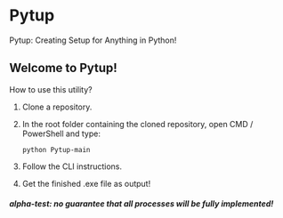 # Pytup
 Pytup: Creating Setup for Anything in Python!

## Welcome to Pytup!

How to use this utility?

1. Clone a repository.
2. In the root folder containing the cloned repository, open CMD / PowerShell and type:

    ```python Pytup-main```

3. Follow the CLI instructions.
4. Get the finished .exe file as output!

##### alpha-test: no guarantee that all processes will be fully implemented!
